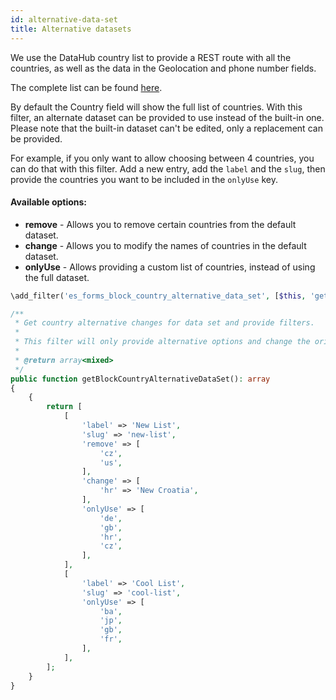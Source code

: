 ```yaml
---
id: alternative-data-set
title: Alternative datasets
---
```


We use the DataHub country list to provide a REST route with all the countries, as well as the data in the Geolocation and phone number fields.

The complete list can be found [here](https://github.com/infinum/eightshift-forms/blob/develop/data/country/manifest.json).

By default the Country field will show the full list of countries. With this filter, an alternate dataset can be provided to use instead of the built-in one. Please note that the built-in dataset can't be edited, only a replacement can be provided.

For example, if you only want to allow choosing between 4 countries, you can do that with this filter. Add a new entry, add the `label` and the `slug`, then provide the countries you want to be included in the `onlyUse` key.

#### Available options:
* **remove** - Allows you to remove certain countries from the default dataset.
* **change** - Allows you to modify the names of countries in the default dataset.
* **onlyUse** - Allows providing a custom list of countries, instead of using the full dataset.

```php
\add_filter('es_forms_block_country_alternative_data_set', [$this, 'getBlockCountryAlternativeDataSet']);

/**
 * Get country alternative changes for data set and provide filters.
 *
 * This filter will only provide alternative options and change the original list.
 *
 * @return array<mixed>
 */
public function getBlockCountryAlternativeDataSet(): array
{
	{
		return [
			[
				'label' => 'New List',
				'slug' => 'new-list',
				'remove' => [
					'cz',
					'us',
				],
				'change' => [
					'hr' => 'New Croatia',
				],
				'onlyUse' => [
					'de',
					'gb',
					'hr',
					'cz',
				],
			],
			[
				'label' => 'Cool List',
				'slug' => 'cool-list',
				'onlyUse' => [
					'ba',
					'jp',
					'gb',
					'fr',
				],
			],
		];
	}
}
```
